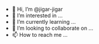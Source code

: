 - 👋 Hi, I’m @jigar-jigar
- 👀 I’m interested in ...
- 🌱 I’m currently learning ...
- 💞️ I’m looking to collaborate on ...
- 📫 How to reach me ...

<!---
jigar-jigar/jigar-jigar is a ✨ special ✨ repository because its `README.md` (this file) appears on your GitHub profile.
You can click the Preview link to take a look at your changes.
--->
